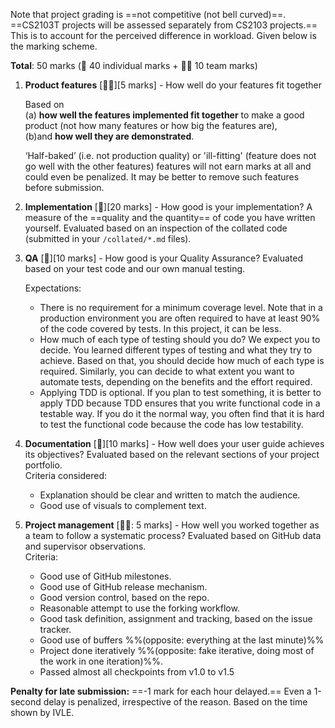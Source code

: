 Note that project grading is ==not competitive (not bell curved)==. ==CS2103T projects will be assessed separately from CS2103 projects.== This is to account for the perceived difference in workload. Given below is the marking scheme.

**Total**: 50 marks (:bust_in_silhouette: 40 individual marks + :busts_in_silhouette::busts_in_silhouette: 10 team marks)

1. **Product features** [:busts_in_silhouette::busts_in_silhouette:][5 marks] - How well do your features fit together

    Based on<br>
    (a) **how well the features implemented fit together** to make a good product (not how many features or how big the features are), <br>
    (b)and **how well they are demonstrated**.

    ‘Half-baked’ (i.e. not production quality) or 'ill-fitting' (feature does not go well with the other features) features will not earn marks at all and could even be penalized. It may be better to remove such features before submission.

2. **Implementation** [:bust_in_silhouette:][20 marks] - How good is your implementation? A measure of the ==quality and the quantity== of code you have written yourself.  Evaluated based on an inspection of the collated code (submitted in your `/collated/*.md` files).
 
3. **QA** [:bust_in_silhouette:][10 marks] - How good is your Quality Assurance? Evaluated based on your test code and our own manual testing. 

    Expectations:
  
    * There is no requirement for a minimum coverage level. Note that in a production environment you are often required to have at least 90% of the code covered by tests. In this project, it can be less.
    * How much of each type of testing should you do? We expect you to decide. You learned different types of testing and what they try to achieve. Based on that, you should decide how much of each type is required. Similarly, you can decide to what extent you want to automate tests, depending on the benefits and the effort required.
    * Applying TDD is optional. If you plan to test something, it is better to apply TDD because TDD ensures that you write functional code in a testable way. If you do it the normal way, you often find that it is hard to test the functional code because the code has low testability.
  
4. **Documentation** [:bust_in_silhouette:][10 marks] - How well does your user guide achieves its objectives? Evaluated based on the relevant sections of your project portfolio.  
    Criteria considered:
    * Explanation should be clear and written to match the audience.
    * Good use of visuals to complement text.

5. **Project management** [:busts_in_silhouette::busts_in_silhouette:: 5 marks] - How well you worked together as a team to follow a systematic process? Evaluated based on GitHub data and supervisor observations.<br>
  Criteria:
    * Good use of GitHub milestones.
    * Good use of GitHub release mechanism.
    * Good version control, based on the repo.
    * Reasonable attempt to use the forking workflow.
    * Good task definition, assignment and tracking, based on the issue tracker.
    * Good use of buffers %%(opposite: everything at the last minute)%%
    * Project done iteratively %%(opposite: fake iterative, doing most of the work in one iteration)%%. 
    * Passed almost all checkpoints from v1.0 to v1.5 

**Penalty for late submission:** ==-1 mark for each hour delayed.== Even a 1-second delay is penalized, irrespective of the reason. Based on the time shown by IVLE.
